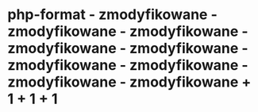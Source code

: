 # php-format - zmodyfikowane - zmodyfikowane - zmodyfikowane - zmodyfikowane - zmodyfikowane - zmodyfikowane - zmodyfikowane - zmodyfikowane - zmodyfikowane + 1 + 1 + 1